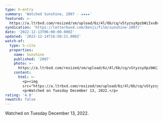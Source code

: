 ```yaml
---
type: h-entry
summary: 'Watched Sunshine, 2007 - ★★★★'
featured: >-
  https://a.ltrbxd.com/resized/sm/upload/6z/4l/6b/cq/vStyzsyXpzbWiIxvBrmkdZ6ydk7-0-600-0-900-crop.jpg?v=d0228624f8
syndication: 'https://letterboxd.com/benji/film/sunshine-2007/'
date: '2022-12-13T06:00:00.000Z'
updated: '2022-12-14T16:50:21.000Z'
watch-of:
  type: h-cite
  properties:
    name: Sunshine
    published: '2007'
    photo: >-
      https://a.ltrbxd.com/resized/sm/upload/6z/4l/6b/cq/vStyzsyXpzbWiIxvBrmkdZ6ydk7-0-600-0-900-crop.jpg?v=d0228624f8
    content:
      html: >-
        <p><img
        src="https://a.ltrbxd.com/resized/sm/upload/6z/4l/6b/cq/vStyzsyXpzbWiIxvBrmkdZ6ydk7-0-600-0-900-crop.jpg?v=d0228624f8"/></p>
        <p>Watched on Tuesday December 13, 2022.</p>
rating: '4.0'
rewatch: false
---
```

Watched on Tuesday December 13, 2022.
